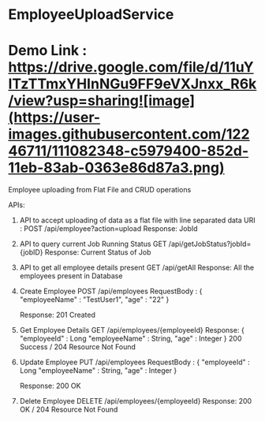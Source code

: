 # EmployeeUploadService

# Demo Link : https://drive.google.com/file/d/11uYITzTTmxYHInNGu9FF9eVXJnxx_R6k/view?usp=sharing![image](https://user-images.githubusercontent.com/12246711/111082348-c5979400-852d-11eb-83ab-0363e86d87a3.png)

Employee uploading from Flat File and CRUD operations

APIs:

1. API to accept uploading of data as a flat file with line separated data
   URI : POST /api/employee?action=upload
   Response: JobId
   
2. API to query current Job Running Status
   GET /api/getJobStatus?jobId={jobID}
   Response: Current Status of Job
   
3. API to get all employee details present
   GET /api/getAll
   Response: All the employees present in Database

4. Create Employee
   POST /api/employees
   RequestBody : {
                      "employeeName" : "TestUser1",
                      "age" : "22"
                  }
   
   Response: 201 Created
   
5. Get Employee Details
   GET /api/employees/{employeeId}
   Response: {        
                      "employeeId" : Long
                      "employeeName" : String,
                      "age" : Integer
                  }
   200 Success / 204 Resource Not Found
   
6. Update Employee
   PUT /api/employees
   RequestBody : {
                      "employeeId" : Long
                      "employeeName" : String,
                      "age" : Integer
                  }
   
   Response: 200 OK
   
7. Delete Employee
   DELETE /api/employees/{employeeId}
   Response: 200 OK / 204 Resource Not Found

